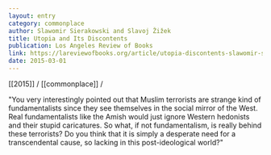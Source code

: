```yaml
---
layout: entry
category: commonplace
author: Slawomir Sierakowski and Slavoj Žižek
title: Utopia and Its Discontents
publication: Los Angeles Review of Books
link: https://lareviewofbooks.org/article/utopia-discontents-slawomir-sierakowski-talks-slavoj-zizek/
date: 2015-03-01
---
```


[[2015]] / [[commonplace]] / 

"You very interestingly pointed out that Muslim terrorists are strange kind of fundamentalists since they see themselves in the social mirror of the West. Real fundamentalists like the Amish would just ignore Western hedonists and their stupid caricatures. So what, if not fundamentalism, is really behind these terrorists? Do you think that it is simply a desperate need for a transcendental cause, so lacking in this post-ideological world?"
 
 

